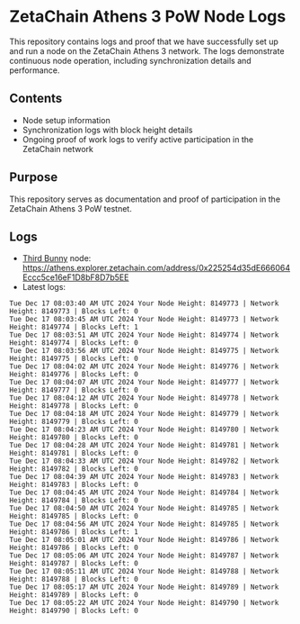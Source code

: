 # ZetaChain Athens 3 PoW Node Logs
This repository contains logs and proof that we have successfully set up and run a node on the ZetaChain Athens 3 network. The logs demonstrate continuous node operation, including synchronization details and performance.

## Contents
- Node setup information
- Synchronization logs with block height details
- Ongoing proof of work logs to verify active participation in the ZetaChain network

## Purpose
This repository serves as documentation and proof of participation in the ZetaChain Athens 3 PoW testnet.

## Logs

- [Third Bunny](https://thirdbunny.xyz/) node: https://athens.explorer.zetachain.com/address/0x225254d35dE666064Eccc5ce16eF1D8bF8D7b5EE
- Latest logs:
```
Tue Dec 17 08:03:40 AM UTC 2024 Your Node Height: 8149773 | Network Height: 8149773 | Blocks Left: 0
Tue Dec 17 08:03:45 AM UTC 2024 Your Node Height: 8149773 | Network Height: 8149774 | Blocks Left: 1
Tue Dec 17 08:03:51 AM UTC 2024 Your Node Height: 8149774 | Network Height: 8149774 | Blocks Left: 0
Tue Dec 17 08:03:56 AM UTC 2024 Your Node Height: 8149775 | Network Height: 8149775 | Blocks Left: 0
Tue Dec 17 08:04:02 AM UTC 2024 Your Node Height: 8149776 | Network Height: 8149776 | Blocks Left: 0
Tue Dec 17 08:04:07 AM UTC 2024 Your Node Height: 8149777 | Network Height: 8149777 | Blocks Left: 0
Tue Dec 17 08:04:12 AM UTC 2024 Your Node Height: 8149778 | Network Height: 8149778 | Blocks Left: 0
Tue Dec 17 08:04:18 AM UTC 2024 Your Node Height: 8149779 | Network Height: 8149779 | Blocks Left: 0
Tue Dec 17 08:04:23 AM UTC 2024 Your Node Height: 8149780 | Network Height: 8149780 | Blocks Left: 0
Tue Dec 17 08:04:28 AM UTC 2024 Your Node Height: 8149781 | Network Height: 8149781 | Blocks Left: 0
Tue Dec 17 08:04:33 AM UTC 2024 Your Node Height: 8149782 | Network Height: 8149782 | Blocks Left: 0
Tue Dec 17 08:04:39 AM UTC 2024 Your Node Height: 8149783 | Network Height: 8149783 | Blocks Left: 0
Tue Dec 17 08:04:45 AM UTC 2024 Your Node Height: 8149784 | Network Height: 8149784 | Blocks Left: 0
Tue Dec 17 08:04:50 AM UTC 2024 Your Node Height: 8149785 | Network Height: 8149785 | Blocks Left: 0
Tue Dec 17 08:04:56 AM UTC 2024 Your Node Height: 8149785 | Network Height: 8149786 | Blocks Left: 1
Tue Dec 17 08:05:01 AM UTC 2024 Your Node Height: 8149786 | Network Height: 8149786 | Blocks Left: 0
Tue Dec 17 08:05:06 AM UTC 2024 Your Node Height: 8149787 | Network Height: 8149787 | Blocks Left: 0
Tue Dec 17 08:05:11 AM UTC 2024 Your Node Height: 8149788 | Network Height: 8149788 | Blocks Left: 0
Tue Dec 17 08:05:17 AM UTC 2024 Your Node Height: 8149789 | Network Height: 8149789 | Blocks Left: 0
Tue Dec 17 08:05:22 AM UTC 2024 Your Node Height: 8149790 | Network Height: 8149790 | Blocks Left: 0
```
